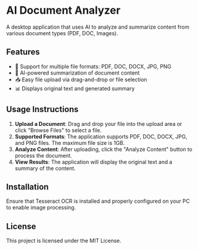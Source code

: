 # AI Document Analyzer

A desktop application that uses AI to analyze and summarize content from various document types (PDF, DOC, Images).

## Features

- 📄 Support for multiple file formats: PDF, DOC, DOCX, JPG, PNG
- 🧠 AI-powered summarization of document content
- 📥 Easy file upload via drag-and-drop or file selection
- 📊 Displays original text and generated summary

## Usage Instructions

1. **Upload a Document**: Drag and drop your file into the upload area or click "Browse Files" to select a file.
2. **Supported Formats**: The application supports PDF, DOC, DOCX, JPG, and PNG files. The maximum file size is 1GB.
3. **Analyze Content**: After uploading, click the "Analyze Content" button to process the document.
4. **View Results**: The application will display the original text and a summary of the content.

## Installation

Ensure that Tesseract OCR is installed and properly configured on your PC to enable image processing.

## License

This project is licensed under the MIT License.
